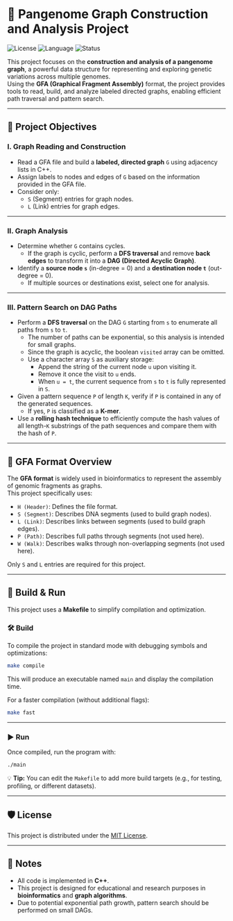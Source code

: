 # 🧬 Pangenome Graph Construction and Analysis Project

![License](https://img.shields.io/badge/license-MIT-green)
![Language](https://img.shields.io/badge/language-C++-blue)
![Status](https://img.shields.io/badge/status-active-success)

This project focuses on the **construction and analysis of a pangenome graph**, a powerful data structure for representing and exploring genetic variations across multiple genomes.  
Using the **GFA (Graphical Fragment Assembly)** format, the project provides tools to read, build, and analyze labeled directed graphs, enabling efficient path traversal and pattern search.

---

## 🎯 Project Objectives

### I. Graph Reading and Construction

- Read a GFA file and build a **labeled, directed graph** `G` using adjacency lists in C++.
- Assign labels to nodes and edges of `G` based on the information provided in the GFA file.
- Consider only:
  - `S` (Segment) entries for graph nodes.
  - `L` (Link) entries for graph edges.

---

### II. Graph Analysis

- Determine whether `G` contains cycles.  
  - If the graph is cyclic, perform a **DFS traversal** and remove **back edges** to transform it into a **DAG (Directed Acyclic Graph)**.
- Identify a **source node `s`** (in-degree = 0) and a **destination node `t`** (out-degree = 0).  
  - If multiple sources or destinations exist, select one for analysis.

---

### III. Pattern Search on DAG Paths

- Perform a **DFS traversal** on the DAG `G` starting from `s` to enumerate all paths from `s` to `t`.  
  - The number of paths can be exponential, so this analysis is intended for small graphs.
  - Since the graph is acyclic, the boolean `visited` array can be omitted.
  - Use a character array `S` as auxiliary storage:  
    - Append the string of the current node `u` upon visiting it.  
    - Remove it once the visit to `u` ends.  
    - When `u = t`, the current sequence from `s` to `t` is fully represented in `S`.
- Given a pattern sequence `P` of length `K`, verify if `P` is contained in any of the generated sequences.  
  - If yes, `P` is classified as a **K-mer**.
- Use a **rolling hash technique** to efficiently compute the hash values of all length-`K` substrings of the path sequences and compare them with the hash of `P`.

---

## 🧬 GFA Format Overview

The **GFA format** is widely used in bioinformatics to represent the assembly of genomic fragments as graphs.  
This project specifically uses:

- `H (Header)`: Defines the file format.  
- `S (Segment)`: Describes DNA segments (used to build graph nodes).  
- `L (Link)`: Describes links between segments (used to build graph edges).  
- `P (Path)`: Describes full paths through segments (not used here).  
- `W (Walk)`: Describes walks through non-overlapping segments (not used here).

Only `S` and `L` entries are required for this project.

---

## 🧱 Build & Run

This project uses a **Makefile** to simplify compilation and optimization.

### 🛠️ Build

To compile the project in standard mode with debugging symbols and optimizations:

```bash
make compile
```

This will produce an executable named `main` and display the compilation time.

For a faster compilation (without additional flags):

```bash
make fast
```

---

### ▶️ Run

Once compiled, run the program with:

```bash
./main
```

💡 **Tip:** You can edit the `Makefile` to add more build targets (e.g., for testing, profiling, or different datasets).

---

## 🛡️ License

This project is distributed under the [MIT License](./LICENSE).

---

## 🧠 Notes

- All code is implemented in **C++**.
- This project is designed for educational and research purposes in **bioinformatics** and **graph algorithms**.
- Due to potential exponential path growth, pattern search should be performed on small DAGs.
